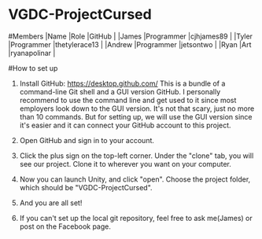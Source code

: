 # VGDC-ProjectCursed

#Members
|Name			|Role			|GitHub		|
|James		|Programmer	|cjhjames89	|
|Tyler		|Programmer	|thetylerace13	|
|Andrew		|Programmer	|jetsontwo		|
|Ryan			|Art			|ryanapolinar	|



#How to set up
1.	Install GitHub: https://desktop.github.com/
	This is a bundle of a command-line Git shell and a GUI version GitHub. I personally recommend to use the command line and get used to it since most employers look down to the GUI version. It's not that scary, just no more than 10 commands.
	But for setting up, we will use the GUI version since it's easier and it can connect your GitHub account to this project.

2.	Open GitHub and sign in to your account.

3.	Click the plus sign on the top-left corner. Under the "clone" tab, you will see our project. Clone it to wherever you want on your computer.

4.	Now you can launch Unity, and click "open". Choose the project folder, which should be "VGDC-ProjectCursed".
	
5.	And you are all set!

6.	If you can't set up the local git repository, feel free to ask me(James) or post on the Facebook page.
